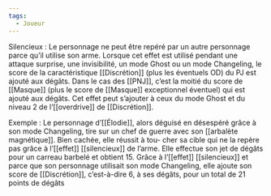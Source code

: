 ```yaml
---
tags:
  - Joueur
---
```

Silencieux : 
	Le personnage ne peut être repéré par un autre personnage parce qu’il utilise son arme. Lorsque cet effet est utilisé pendant une attaque surprise, une invisibilité, un mode Ghost ou un mode Changeling, le score de la caractéristique [[Discrétion]] (plus les éventuels OD) du PJ est ajouté aux dégâts. Dans le cas des [[PNJ]], c’est la moitié du score de [[Masque]] (plus le score de [[Masque]] exceptionnel éventuel) qui est ajouté aux dégâts. Cet effet peut s’ajouter à ceux du mode Ghost et du niveau 2 de l’[[overdrive]] de [[Discrétion]].

Exemple : 
	Le personnage d’[[Élodie]], alors déguisé en désespéré grâce à son mode Changeling, tire sur un chef de guerre avec son [[arbalète magnétique]]. Bien cachée, elle réussit à tou- cher sa cible qui ne la repère pas grâce à l’[[effet]] [[silencieux]] de l’arme. Elle effectue son jet de dégâts pour un carreau barbelé et obtient 15. Grâce à l’[[effet]] [[silencieux]] et parce que son personnage utilisait son mode Changeling, elle ajoute son score de [[Discrétion]], c’est-à-dire 6, à ses dégâts, pour un total de 21 points de dégâts 